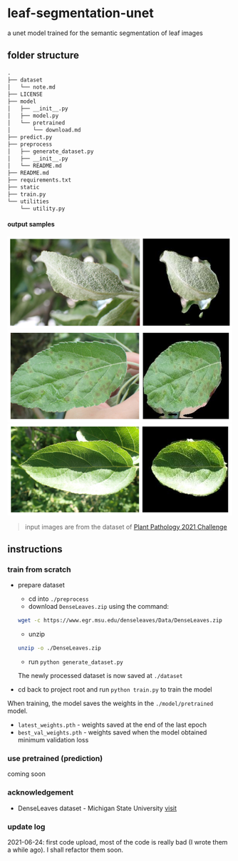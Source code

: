 # leaf-segmentation-unet
a unet model trained for the semantic segmentation of leaf images

## folder structure

```
.
├── dataset
│   └── note.md
├── LICENSE
├── model
│   ├── __init__.py
│   ├── model.py
│   └── pretrained
│       └── download.md
├── predict.py
├── preprocess
│   ├── generate_dataset.py
│   ├── __init__.py
│   └── README.md
├── README.md
├── requirements.txt
├── static
├── train.py
└── utilities
    └── utility.py
```
#### output samples
![1](static/1.png)
![2](static/2.png)
![3](static/3.jpg)
> input images are from the dataset of [Plant Pathology 2021 Challenge](https://www.kaggle.com/c/plant-pathology-2021-fgvc8)


## instructions

### train from scratch

* prepare dataset
    * cd into `./preprocess`
    * download `DenseLeaves.zip` using the command:
    ```bash
    wget -c https://www.egr.msu.edu/denseleaves/Data/DenseLeaves.zip
    ```
    * unzip
    ```bash
    unzip -o ./DenseLeaves.zip
    ```
    * run `python generate_dataset.py`

    The newly processed dataset is now saved at `./dataset`

* cd back to project root and run `python train.py` to train the model

When training, the model saves the weights in the `./model/pretrained` model.
* `latest_weights.pth` - weights saved at the end of the last epoch
* `best_val_weights.pth` - weights saved when the model obtained minimum validation loss

### use pretrained (prediction)

coming soon

### acknowledgement

* DenseLeaves dataset - Michigan State University [visit](https://www.egr.msu.edu/denseleaves/)

### update log
2021-06-24: first code upload, most of the code is really bad (I wrote them a while ago). I shall refactor them soon.
